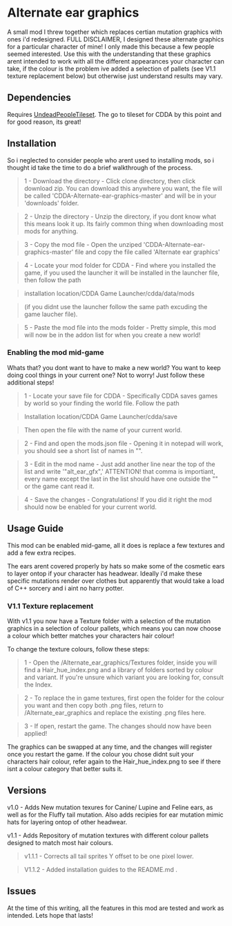 # Alternate ear graphics
A small mod I threw together which replaces certian mutation graphics with ones i'd redesigned. 
FULL DISCLAIMER, I designed these alternate graphics for a particular character of mine! I only made this because a few people seemed interested. Use this with the understanding that these graphics arent intended to work with all the different appearances your character can take, if the colour is the problem ive added a selection of pallets  (see V1.1 texture replacement below) but otherwise just understand results may vary.


## Dependencies
Requires [UndeadPeopleTileset](https://github.com/SomeDeadGuy/UndeadPeopleTileset). 
The go to tileset for CDDA by this point and for good reason, its great!

## Installation
So i neglected to consider people who arent used to installing mods, so i thought id take the time to do a brief walkthrough of the process.
> 1 - Download the directory - Click clone directory, then click download zip. You can download this anywhere you want, the file will be called 'CDDA-Alternate-ear-graphics-master' and will be in your 'downloads' folder.

> 2 - Unzip the directory - Unzip the directory, if you dont know what this means look it up. Its fairly common thing when downloading most mods for anything.

> 3 - Copy the mod file - Open the unziped 'CDDA-Alternate-ear-graphics-master' file and copy the file called 'Alternate ear graphics'

> 4 - Locate your mod folder for CDDA - Find where you installed the game, if you used the launcher it will be installed in the launcher file, then follow the path 

> installation location/CDDA Game Launcher/cdda/data/mods 

> (if you didnt use the launcher follow the same path excuding the game laucher file).

> 5 - Paste the mod file into the mods folder - Pretty simple, this mod will now be in the addon list for when you create a new world!

### Enabling the mod mid-game
Whats that? you dont want to have to make a new world? You want to keep doing cool things in your current one? Not to worry! Just follow these additional steps!
> 1 - Locate your save file for CDDA - Specifically CDDA saves games by world so your finding the world file. Follow the path 

> Installation location/CDDA Game Launcher/cdda/save

> Then open the file with the name of your current world.

> 2 - Find and open the mods.json file - Opening it in notepad will work, you should see a short list of names in "". 

> 3 - Edit in the mod name - Just add another line near the top of the list and write '"alt_ear_gfx",' ATTENTION! that comma is importiant, every name except the last in the list should have one outside the "" or the game cant read it.

> 4 - Save the changes - Congratulations! If you did it right the mod should now be enabled for your current world.


## Usage Guide
This mod can be enabled mid-game, all it does is replace a few textures and add a few extra recipes. 

The ears arent covered properly by hats so make some of the cosmetic ears to layer ontop if your character has headwear. Ideally i'd make these specific mutations render over clothes but apparently that would take a load of C++ sorcery and i aint no harry potter.

### V1.1 Texture replacement
With v1.1 you now have a Texture folder with a selection of the mutation graphics in a selection of colour pallets, which means you can now choose a colour which better matches your characters hair colour! 

To change the texture colours, follow these steps:
> 1 - Open the /Alternate_ear_graphics/Textures folder, inside you will find a Hair_hue_index.png and a library of folders sorted by colour and variant. If you're unsure which variant you are looking for, consult the Index. 

> 2 - To replace the in game textures, first open the folder for the colour you want and then copy both .png files, return to /Alternate_ear_graphics and  replace the existing .png files here.

> 3 - If open, restart the game. The changes should now have been applied!

The graphics can be swapped at any time, and the changes will register once you restart the game. If the colour you chose didnt suit your characters hair colour, refer again to the Hair_hue_index.png to see if there isnt a colour category that better suits it.


## Versions
v1.0 - Adds New mutation texures for Canine/ Lupine and Feline ears, as well as for the Fluffy tail mutation. Also adds recipies for ear mutation mimic hats for layering ontop of other headwear.

v1.1 - Adds Repository of mutation textures with different colour pallets designed to match most hair colours.
> v1.1.1 - Corrects all tail sprites Y offset to be one pixel lower.

> V1.1.2 - Added installation guides to the README.md .


## Issues
At the time of this writing, all the features in this mod are tested and work as intended. Lets hope that lasts!
